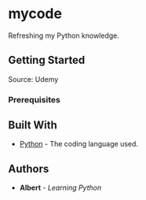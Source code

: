 # mycode

Refreshing my Python knowledge. 

## Getting Started

Source: Udemy

### Prerequisites



## Built With

* [Python](https://www.python.org/) - The coding language used.

## Authors

* **Albert** - *Learning Python* 
